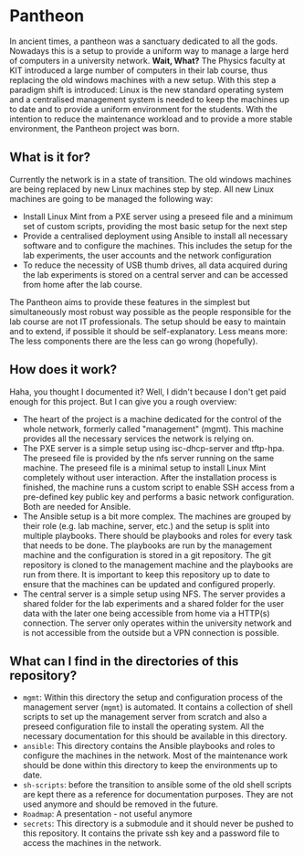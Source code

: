 # Pantheon

In ancient times, a pantheon was a sanctuary dedicated to all the gods. Nowadays this is a setup to provide a uniform way to manage a large herd of computers in a university network.
**Wait, What?**
The Physics faculty at KIT introduced a large number of computers in their lab course, thus replacing the old windows machines with a new setup. With this step a paradigm shift is introduced: Linux is the new standard operating system and a centralised management system is needed to keep the machines up to date and to provide a uniform environment for the students. With the intention to reduce the maintenance workload and to provide a more stable environment, the Pantheon project was born.

## What is it for?

Currently the network is in a state of transition. The old windows machines are being replaced by new Linux machines step by step. All new Linux machines are going to be managed the following way:

- Install Linux Mint from a PXE server using a preseed file and a minimum set of custom scripts, providing the most basic setup for the next step
- Provide a centralised deployment using Ansible to install all necessary software and to configure the machines. This includes the setup for the lab experiments, the user accounts and the network configuration
- To reduce the necessity of USB thumb drives, all data acquired during the lab experiments is stored on a central server and can be accessed from home after the lab course.

The Pantheon aims to provide these features in the simplest but simultaneously most robust way possible as the people responsible for the lab course are not IT professionals. The setup should be easy to maintain and to extend, if possible it should be self-explanatory. Less means more: The less components there are the less can go wrong (hopefully).

## How does it work?

Haha, you thought I documented it? Well, I didn't because I don't get paid enough for this project. But I can give you a rough overview:

- The heart of the project is a machine dedicated for the control of the whole network, formerly called "management" (mgmt). This machine provides all the necessary services the network is relying on.
- The PXE server is a simple setup using isc-dhcp-server and tftp-hpa. The preseed file is provided by the nfs server running on the same machine. The preseed file is a minimal setup to install Linux Mint completely without user interaction. After the installation process is finished, the machine runs a custom script to enable SSH access from a pre-defined key public key and performs a basic network configuration. Both are needed for Ansible.
- The Ansible setup is a bit more complex. The machines are grouped by their role (e.g. lab machine, server, etc.) and the setup is split into multiple playbooks. There should be playbooks and roles for every task that needs to be done. The playbooks are run by the management machine and the configuration is stored in a git repository. The git repository is cloned to the management machine and the playbooks are run from there. It is important to keep this repository up to date to ensure that the machines can be updated and configured properly.
- The central server is a simple setup using NFS. The server provides a shared folder for the lab experiments and a shared folder for the user data with the later one being accessible from home via a HTTP(s) connection. The server only operates within the university network and is not accessible from the outside but a VPN connection is possible.

## What can I find in the directories of this repository?

- `mgmt`: Within this directory the setup and configuration process of the management server (`mgmt`) is automated. It contains a collection of shell scripts to set up the management server from scratch and also a preseed configuration file to install the operating system. All the necessary documentation for this should be available in this directory.
- `ansible`: This directory contains the Ansible playbooks and roles to configure the machines in the network. Most of the maintenance work should be done within this directory to keep the environments up to date.
- `sh-scripts`: before the transition to ansible some of the old shell scripts are kept there as a reference for documentation purposes. They are not used anymore and should be removed in the future.
- `Roadmap`: A presentation - not useful anymore
- `secrets`: This directory is a submodule and it should never be pushed to this repository. It contains the private ssh key and a password file to access the machines in the network.
